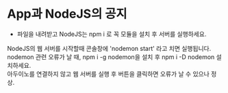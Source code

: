 # App과 NodeJS의 공지

* 파일을 내려받고 NodeJS는 npm i 로 꼭 모듈을 설치 후 서버를 실행하세요.  

NodeJS의 웹 서버를 시작할때 콘솔창에 'nodemon start' 라고 치면 실행됩니다.  
nodemon 관련 오류가 날 때, npm i -g nodemon을 설치 후 npm i -D nodemon 설치하세요.  
아두이노를 연결하지 않고 웹 서버를 실행 후 버튼을 클릭하면 오류가 날 수 있으나 정상.  
